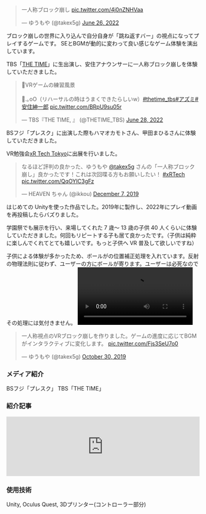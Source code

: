 <!-- <video controls="" src="https://mononichi.com/blog/wp-content/uploads/2019/11/004_Trim.mp4"></video> -->
<blockquote class="twitter-tweet"><p lang="ja" dir="ltr">一人称ブロック崩し <a href="https://t.co/4j0nZNHVaa">pic.twitter.com/4j0nZNHVaa</a></p>&mdash; ゆうもや (@takex5g) <a href="https://twitter.com/takex5g/status/1541011110618628096?ref_src=twsrc%5Etfw">June 26, 2022</a></blockquote>

ブロック崩しの世界に入り込んで自分自身が「跳ね返すバー」の視点になってプレイするゲームです。
SEとBGMが動的に変わって良い感じなゲーム体験を演出しています。

TBS「[THE TIME](https://www.tbs.co.jp/thetime_tbs/)」に生出演し、安住アナウンサーに一人称ブロック崩しを体験していただきました。
<blockquote class="twitter-tweet"><p lang="ja" dir="ltr">🐥VRゲームの練習風景<br><br>🐥.｡oO（リハーサルの時はうまくできたらしいw）<a href="https://twitter.com/hashtag/thetime_tbs?src=hash&amp;ref_src=twsrc%5Etfw">#thetime_tbs</a><a href="https://twitter.com/hashtag/%E3%82%A2%E3%82%BA%E3%83%9F?src=hash&amp;ref_src=twsrc%5Etfw">#アズミ</a><a href="https://twitter.com/hashtag/%E5%AE%89%E4%BD%8F%E7%B4%B3%E4%B8%80%E9%83%8E?src=hash&amp;ref_src=twsrc%5Etfw">#安住紳一郎</a> <a href="https://t.co/BRpU9su05r">pic.twitter.com/BRpU9su05r</a></p>&mdash; TBS『THE TIME, 』 (@THETIME_TBS) <a href="https://twitter.com/THETIME_TBS/status/1541652134303006720?ref_src=twsrc%5Etfw">June 28, 2022</a></blockquote> 
BSフジ「プレスク」に出演した際もハマオカモトさん、甲田まひるさんに体験していただきました。

VR勉強会[xR Tech Tokyo](https://vrtokyo.connpass.com/event/151017/)に出展を行いました。
<blockquote class="twitter-tweet"><p lang="ja" dir="ltr">なるほど評判の良かった、ゆうもや <a href="https://twitter.com/takex5g?ref_src=twsrc%5Etfw">@takex5g</a> さんの「一人称ブロック崩し」良かったです！これは次回喋る方もお願いしたい！ <a href="https://twitter.com/hashtag/xRTech?src=hash&amp;ref_src=twsrc%5Etfw">#xRTech</a> <a href="https://t.co/QqOYIC3gFz">pic.twitter.com/QqOYIC3gFz</a></p>&mdash; HEAVEN ちゃん (@ikkou) <a href="https://twitter.com/ikkou/status/1203329135109521408?ref_src=twsrc%5Etfw">December 7, 2019</a></blockquote> <script async src="https://platform.twitter.com/widgets.js" charset="utf-8"></script>


はじめての Unityを使った作品でした。2019年に製作し、2022年にプレイ動画を再投稿したらバズりました。

学園祭でも展示を行い、来場してくれた 7 歳～ 13 歳の子供 40 人くらいに体験していただきました。何回もリピートする子も居て良かったです。（子供は純粋に楽しんでくれてとても嬉しいです。もっと子供へ VR 普及して欲しいですね）

子供による体験が多かったため、ボールがの位置補正処理を入れています。反射の物理法則に従わず、ユーザーの方にボールが寄ります。ユーザーは必死なのでその処理には気付きません。
<video controls="" src="https://mononichi.com/blog/wp-content/uploads/2019/11/VID_20191108_164933_Trim.mp4"></video>


<blockquote class="twitter-tweet"><p lang="ja" dir="ltr">一人称視点のVRブロック崩しを作りました。ゲームの進度に応じてBGMがインタラクティブに変化します。 <a href="https://t.co/Fjs3SeU7o0">pic.twitter.com/Fjs3SeU7o0</a></p>&mdash; ゆうもや (@takex5g) <a href="https://twitter.com/takex5g/status/1189552453953314816?ref_src=twsrc%5Etfw">October 30, 2019</a></blockquote>

### メディア紹介
BSフジ「プレスク」
TBS「THE TIME」


### 紹介記事

<iframe 
  class="hatenablogcard" 
  style="width:100%;height:155px;max-width:680px;" 
  title="これもうスポーツだろ！　一人称視点の“VRブロック崩し”がハードすぎる" 
  src="https://hatenablog-parts.com/embed?url=https://nlab.itmedia.co.jp/nl/articles/2207/05/news161.html" 
  width="300" height="150" frameborder="0" scrolling="no">
</iframe>


### 使用技術

Unity, Oculus Quest, 3Dプリンター(コントローラー部分)
